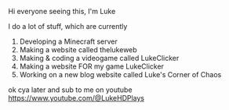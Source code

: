 Hi everyone seeing this, I'm Luke

I do a lot of stuff, which are currently

1. Developing a Minecraft server
2. Making a website called thelukeweb
3. Making & coding a videogame called LukeClicker
4. Making a website FOR my game LukeClicker
5. Working on a new blog website called Luke's Corner of Chaos

ok cya later and sub to me on youtube https://www.youtube.com/@LukeHDPlays
